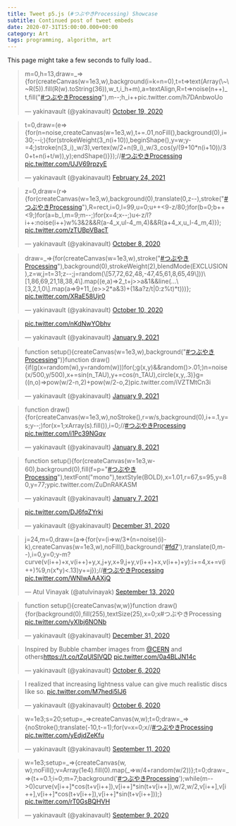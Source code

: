 ```yaml
---
title: Tweet p5.js (#つぶやきProcessing) Showcase
subtitle: Continued post of tweet embeds
date: 2020-07-31T15:00:00.000+00:00
category: Art
tags: programming, algorithm, art
---
```

This page might take a few seconds to fully load..

<blockquote class="twitter-tweet"><p lang="en" dir="ltr">m=0,h=13,draw=_=>{for(createCanvas(w=1e3,w),background(i=k=n=0),t=t=>text(Array(\~\~R(5)).fill(R(w).toString(36)),w_t,i_h+m),a=textAlign,R=t=>noise(n++)_t,fill("<a href="https://twitter.com/hashtag/%E3%81%A4%E3%81%B6%E3%82%84%E3%81%8DProcessing?src=hash&ref_src=twsrc%5Etfw">#つぶやきProcessing</a>"),m--;h_i++<w-m;a(CENTER))R(1)<.2?(k=\~k,i+=2):k?(t(.75),t(.25)):(a(LEFT),t(.51),a(RIGHT)),t(.5)}; <a href="https://t.co/h7DAnbwoUo">pic.twitter.com/h7DAnbwoUo</a></p>— yakinavault (@yakinavault) <a href="https://twitter.com/yakinavault/status/1318168671672365057?ref_src=twsrc%5Etfw">October 19, 2020</a></blockquote> <script async src="https://platform.twitter.com/widgets.js" charset="utf-8"></script>

<blockquote class="twitter-tweet"><p lang="en" dir="ltr">t=0,draw=(e=>{for(n=noise,createCanvas(w=1e3,w),t+=.01,noFill(),background(0),i=30;--i;){for(strokeWeight(3_n(i+10)),beginShape(),y=w;y-=4;)stroke(n(3_i)_w/3),vertex(w/2+n(9_i)_w/3_cos(y/(9+10*n(i+10))/30+t+n(i+t/w)),y);endShape()}});//<a href="https://twitter.com/hashtag/%E3%81%A4%E3%81%B6%E3%82%84%E3%81%8DProcessing?src=hash&ref_src=twsrc%5Etfw">#つぶやきProcessing</a> <a href="https://t.co/UJV69rpzyE">pic.twitter.com/UJV69rpzyE</a></p>— yakinavault (@yakinavault) <a href="https://twitter.com/yakinavault/status/1364546514257924103?ref_src=twsrc%5Etfw">February 24, 2021</a></blockquote> <script async src="https://platform.twitter.com/widgets.js" charset="utf-8"></script>

<blockquote class="twitter-tweet"><p lang="en" dir="ltr">z=0,draw=(r=>{for(createCanvas(w=1e3,w),background(0),translate(0,z--),stroke("<a href="https://twitter.com/hashtag/%E3%81%A4%E3%81%B6%E3%82%84%E3%81%8DProcessing?src=hash&ref_src=twsrc%5Etfw">#つぶやきProcessing</a>"),R=rect,i=0,l=99,u=0;u++<9-z/80;)for(b=0;b++<9;)for(a=b_l,m=9;m--;)for(x=4;x--;)u<-z/l?i++:noise(i++)w%3&2&&R(a-4_x,ul-4_m,4)&&R(a+4_x,u_l-4_m,4)}); <a href="https://t.co/zTUBpVBacT">pic.twitter.com/zTUBpVBacT</a></p>— yakinavault (@yakinavault) <a href="https://twitter.com/yakinavault/status/1314055154853842945?ref_src=twsrc%5Etfw">October 8, 2020</a></blockquote> <script async src="https://platform.twitter.com/widgets.js" charset="utf-8"></script>

<blockquote class="twitter-tweet"><p lang="en" dir="ltr">draw=_=>{for(createCanvas(w=1e3,w),stroke("<a href="https://twitter.com/hashtag/%E3%81%A4%E3%81%B6%E3%82%84%E3%81%8DProcessing?src=hash&ref_src=twsrc%5Etfw">#つぶやきProcessing</a>"),background(0),strokeWeight(2),blendMode(EXCLUSION),z=w,j=t=31;z--;j=random(\[57,72,62,48,-47,45,61,8,65,49\]))\[1,86,69,21,18,38,4\].map((e,a)=>2_t+j>>a&1&&line(...\[3,2,1,0\].map(a=>9+11_(e>>2*a&3)+(1&a?z/t|0:z%t)*t)))}; <a href="https://t.co/XRaE58Ujr0">pic.twitter.com/XRaE58Ujr0</a></p>— yakinavault (@yakinavault) <a href="https://twitter.com/yakinavault/status/1314757749897478145?ref_src=twsrc%5Etfw">October 10, 2020</a></blockquote> <script async src="https://platform.twitter.com/widgets.js" charset="utf-8"></script>

<blockquote class="twitter-tweet"><p lang="und" dir="ltr"><a href="https://t.co/nKdNwYObhv">pic.twitter.com/nKdNwYObhv</a></p>— yakinavault (@yakinavault) <a href="https://twitter.com/yakinavault/status/1347930920251101186?ref_src=twsrc%5Etfw">January 9, 2021</a></blockquote> <script async src="https://platform.twitter.com/widgets.js" charset="utf-8"></script>

<blockquote class="twitter-tweet"><p lang="en" dir="ltr">function setup(){createCanvas(w=1e3,w),background("<a href="https://twitter.com/hashtag/%E3%81%A4%E3%81%B6%E3%82%84%E3%81%8DProcessing?src=hash&ref_src=twsrc%5Etfw">#つぶやきProcessing</a>")}function draw(){if(g(x=random(w),y=random(w)))for(;g(x,y)&&random()>.01;)n=noise(x/500,y/500),x+=sin(n_TAU),y+=cos(n_TAU),circle(x,y,.3)}g=((n,o)=>pow(w/2-n,2)+pow(w/2-o,2)<w*w/16); <a href="https://t.co/iVZTMtCn3i">pic.twitter.com/iVZTMtCn3i</a></p>— yakinavault (@yakinavault) <a href="https://twitter.com/yakinavault/status/1347903013042622467?ref_src=twsrc%5Etfw">January 9, 2021</a></blockquote> <script async src="https://platform.twitter.com/widgets.js" charset="utf-8"></script>

<blockquote class="twitter-tweet"><p lang="en" dir="ltr">function draw(){for(createCanvas(w=1e3,w),noStroke(),r=w/s,background(0),i+=.1,y=s;y--;)for(x=1;x<s-2;x++)y<s-1?m\[x-random(\[-1,1\])\]\[y\]=max(m\[x\]\[y+1\]-.2,0):m\[x\]\[s-1\]=25_noise(x/10,i),circle(x_r+15,y*r,m\[x\]\[y\])}m=Array(s=70).fill().map(()=>Array(s).fill()),i=0;//<a href="https://twitter.com/hashtag/%E3%81%A4%E3%81%B6%E3%82%84%E3%81%8DProcessing?src=hash&ref_src=twsrc%5Etfw">#つぶやきProcessing</a> <a href="https://t.co/i1Pc39NGqv">pic.twitter.com/i1Pc39NGqv</a></p>— yakinavault (@yakinavault) <a href="https://twitter.com/yakinavault/status/1347551617181093891?ref_src=twsrc%5Etfw">January 8, 2021</a></blockquote> <script async src="https://platform.twitter.com/widgets.js" charset="utf-8"></script>

<blockquote class="twitter-tweet"><p lang="en" dir="ltr">function setup(){for(createCanvas(w=1e3,w-60),background(0),fill(f=p="<a href="https://twitter.com/hashtag/%E3%81%A4%E3%81%B6%E3%82%84%E3%81%8DProcessing?src=hash&ref_src=twsrc%5Etfw">#つぶやきProcessing</a>"),textFont("mono"),textStyle(BOLD),x=1.01,r=67,s=95,y=80,y=77;y<w;y+=r)textSize(s),text(f+=p,x,y),s/=1.1082,r/=1.07} <a href="https://t.co/ZuDnRAKASM">pic.twitter.com/ZuDnRAKASM</a></p>— yakinavault (@yakinavault) <a href="https://twitter.com/yakinavault/status/1347199154594799618?ref_src=twsrc%5Etfw">January 7, 2021</a></blockquote> <script async src="https://platform.twitter.com/widgets.js" charset="utf-8"></script>

<blockquote class="twitter-tweet"><p lang="und" dir="ltr"><a href="https://t.co/DJ6fqZYrki">pic.twitter.com/DJ6fqZYrki</a></p>— yakinavault (@yakinavault) <a href="https://twitter.com/yakinavault/status/1344667716238639114?ref_src=twsrc%5Etfw">December 31, 2020</a></blockquote> <script async src="https://platform.twitter.com/widgets.js" charset="utf-8"></script>

<blockquote class="twitter-tweet"><p lang="cy" dir="ltr">j=24,m=0,draw=(a=>{for(v=(i=>w/3*(n=noise)(i)-k),createCanvas(w=1e3,w),noFill(),background('<a href="https://twitter.com/hashtag/fd7?src=hash&ref_src=twsrc%5Etfw">#fd7</a>'),translate(0,m--),i=0,y=0;y<w-m;y+=j)for(x=k=90;x<w-k;x+=9)if(y+k>-m?curve(v(i++)+x,v(i++)+y,x,j+y,x+9,j+y,v(i++)+x,v(i++)+y):i+=4,x+=v(i++)%9,n(x*y)<.13)y+=j});//<a href="https://twitter.com/hashtag/%E3%81%A4%E3%81%B6%E3%82%84%E3%81%8DProcessing?src=hash&ref_src=twsrc%5Etfw">#つぶやきProcessing</a> <a href="https://t.co/WNIwAAAXjQ">pic.twitter.com/WNIwAAAXjQ</a></p>— Atul Vinayak (@atulvinayak) <a href="https://twitter.com/atulvinayak/status/1305116417419653120?ref_src=twsrc%5Etfw">September 13, 2020</a></blockquote> <script async src="https://platform.twitter.com/widgets.js" charset="utf-8"></script>

<blockquote class="twitter-tweet"><p lang="en" dir="ltr">function setup(){createCanvas(w,w)}function draw(){for(background(0),fill(255),textSize(25),x=0;x<w;x+=a)for(y=0;y<w;y+=a)text(String.fromCharCode(int(noise(x/n+i,y/n)*s)+9600),x,y);i+=.01}s=60,w=n=1e3,a=w/s,i=0;//<a href="https://twitter.com/hashtag/%E3%81%A4%E3%81%B6%E3%82%84%E3%81%8DProcessing?src=hash&ref_src=twsrc%5Etfw">#つぶやきProcessing</a> <a href="https://t.co/yXIbj6NONb">pic.twitter.com/yXIbj6NONb</a></p>— yakinavault (@yakinavault) <a href="https://twitter.com/yakinavault/status/1344572855007154177?ref_src=twsrc%5Etfw">December 31, 2020</a></blockquote> <script async src="https://platform.twitter.com/widgets.js" charset="utf-8"></script>

<blockquote class="twitter-tweet"><p lang="en" dir="ltr">Inspired by Bubble chamber images from <a href="https://twitter.com/CERN?ref_src=twsrc%5Etfw">@CERN</a> and others<a href="https://t.co/tZqUlSlVQD">https://t.co/tZqUlSlVQD</a> <a href="https://t.co/0a4BLJN14c">pic.twitter.com/0a4BLJN14c</a></p>— yakinavault (@yakinavault) <a href="https://twitter.com/yakinavault/status/1313448660475109376?ref_src=twsrc%5Etfw">October 6, 2020</a></blockquote> <script async src="https://platform.twitter.com/widgets.js" charset="utf-8"></script>

<blockquote class="twitter-tweet"><p lang="en" dir="ltr">I realized that increasing lightness value can give much realistic discs like so. <a href="https://t.co/M7hedi5IJ6">pic.twitter.com/M7hedi5IJ6</a></p>— yakinavault (@yakinavault) <a href="https://twitter.com/yakinavault/status/1313353818910810112?ref_src=twsrc%5Etfw">October 6, 2020</a></blockquote> <script async src="https://platform.twitter.com/widgets.js" charset="utf-8"></script>

<blockquote class="twitter-tweet"><p lang="en" dir="ltr">w=1e3;s=20;setup=_=>createCanvas(w,w);t=0;draw=_=>{noStroke();translate(-10,t-=1);for(v=x=0;x<w;x+=s,v=x/s)for(z=y=0;y<w-t;y+=s,z=y/s){fill(p=z%5<2||v%6<3?0:\~\~(noise(v,z)*2.2)*255,p-70,0);rect(x,y,s,s)}}<br>//<a href="https://twitter.com/hashtag/%E3%81%A4%E3%81%B6%E3%82%84%E3%81%8DProcessing?src=hash&ref_src=twsrc%5Etfw">#つぶやきProcessing</a> <a href="https://t.co/yEdjdZeKfu">pic.twitter.com/yEdjdZeKfu</a></p>— yakinavault (@yakinavault) <a href="https://twitter.com/yakinavault/status/1304311898880405505?ref_src=twsrc%5Etfw">September 11, 2020</a></blockquote> <script async src="https://platform.twitter.com/widgets.js" charset="utf-8"></script>

<blockquote class="twitter-tweet"><p lang="en" dir="ltr">w=1e3;setup=_=&gt;{createCanvas(w, w);noFill();v=Array(1e4).fill(0).map(_=&gt;w/4+random(w/2))};t=0;draw=_=&gt;{t+=0.1;i=0;m=7;background(&#39;<a href="https://twitter.com/hashtag/%E3%81%A4%E3%81%B6%E3%82%84%E3%81%8DProcessing?src=hash&amp;ref_src=twsrc%5Etfw">#つぶやきProcessing</a>&#39;);while(m--&gt;0)curve(v[i++]*cos(t+v[i++]),v[i++]*sin(t+v[i++]),w/2,w/2,v[i++],v[i++],v[i++]*cos(t+v[i++]),v[i++]*sin(t+v[i++]));} <a href="https://t.co/rT0GsBQHVH">pic.twitter.com/rT0GsBQHVH</a></p>&mdash; yakinavault (@yakinavault) <a href="https://twitter.com/yakinavault/status/1303620597839097858?ref_src=twsrc%5Etfw">September 9, 2020</a></blockquote> <script async src="https://platform.twitter.com/widgets.js" charset="utf-8"></script>